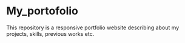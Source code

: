 # My_portofolio
This repository is a responsive portfolio website describing about my projects, skills, previous works etc.
